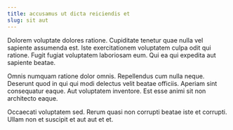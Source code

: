 ```yaml
---
title: accusamus ut dicta reiciendis et
slug: sit aut
---
```


Dolorem voluptate dolores ratione. Cupiditate tenetur quae nulla vel sapiente assumenda est. Iste exercitationem voluptatem culpa odit qui ratione. Fugit fugiat voluptatem laboriosam eum. Qui ea qui expedita aut sapiente beatae.

Omnis numquam ratione dolor omnis. Repellendus cum nulla neque. Deserunt quod in qui qui modi delectus velit beatae officiis. Aperiam sint consequatur eaque. Aut voluptatem inventore. Est esse animi sit non architecto eaque.

Occaecati voluptatem sed. Rerum quasi non corrupti beatae iste et corrupti. Ullam non et suscipit et aut aut et et.
